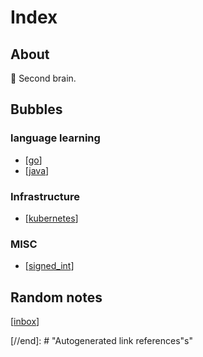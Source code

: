 # Index

## About

🧠 Second brain.

## Bubbles

### language learning

- [[go]]
- [[java]]

### Infrastructure

- [[kubernetes]]

### MISC

- [[signed_int]]

## Random notes

[[inbox]]

[//begin]: # "Autogenerated link references for markdown compatibility"
[go]: go "Go"
[java]: java "Java"
[kubernetes]: kubernetes "Kubernetes"
[inbox]: inbox "Inbox"
[signed_int]: signed_int "Signed int"
[//end]: # "Autogenerated link references"s"

